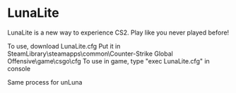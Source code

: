 # LunaLite
LunaLite is a new way to experience CS2. Play like you never played before!

To use, download LunaLite.cfg
Put it in SteamLibrary\steamapps\common\Counter-Strike Global Offensive\game\csgo\cfg
To use in game, type "exec LunaLite.cfg" in console

Same process for unLuna
